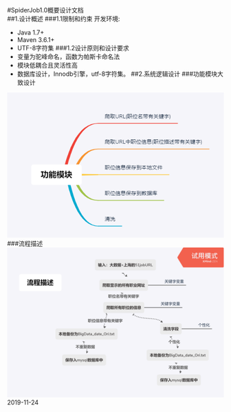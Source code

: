 #SpiderJob1.0概要设计文档  
##1.设计概述
###1.1限制和约束
开发环境:  
* Java 1.7+  
* Maven 3.6.1+  
* UTF-8字符集
###1.2设计原则和设计要求
* 变量为驼峰命名，函数为帕斯卡命名法
* 模块低耦合且灵活性高
* 数据库设计，Innodb引擎，utf-8字符集。
##2.系统逻辑设计
###功能模块大致设计
<img src="./function.png">
###流程描述
<img src="./flow.png">
2019-11-24